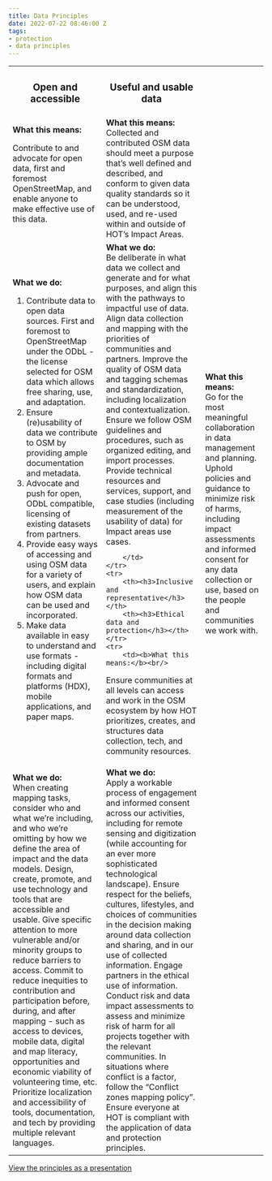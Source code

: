 ```yaml
---
title: Data Principles
date: 2022-07-22 08:46:00 Z
tags:
- protection
- data principles
---
```


<table>
	<tr>
		<th><h3>Open and accessible</h3></th>
		<th><h3>Useful and usable data</h3></th>
	</tr>
	<tr>
		<td><b>What this means:</b><br/>

Contribute to and advocate for open data, first and foremost OpenStreetMap, and enable anyone to make effective use of this data.
		</td>
		<td><b>What this means:</b><br/>
Collected and contributed OSM data should meet a purpose that’s well defined and described, and conform to given data quality standards so it can be understood, used, and re-used within and outside of HOT’s Impact Areas.
		</td>
	</tr>
	<tr>
		<td><b>What we do:</b><br/><ol>
<li>Contribute data to open data sources. First and foremost to OpenStreetMap under the ODbL - the license selected for OSM data which allows free sharing, use, and adaptation.</li>
<li>Ensure (re)usability of data we contribute to OSM by providing ample documentation and metadata.</li>
<li>Advocate and push for open, ODbL compatible, licensing of existing datasets from partners.</li>
<li>Provide easy ways of accessing and using OSM data for a variety of users, and explain how OSM data can be used and incorporated.</li>
<li>Make data available in easy to understand and use formats - including digital formats and platforms (HDX), mobile applications, and paper maps.</li>
		</ol>
		</td>
		<td><b>What we do:</b><br/>
Be deliberate in what data we collect and generate and for what purposes, and align this with the pathways to impactful use of data.
Align data collection and mapping with the priorities of communities and partners.
Improve the quality of OSM data and tagging schemas and standardization, including localization and contextualization.
Ensure we follow OSM guidelines and procedures, such as organized editing, and import processes.
Provide technical resources and services, support, and case studies (including measurement of the usability of data) for Impact areas use cases.

		</td>
	</tr>
	<tr>
		<th><h3>Inclusive and representative</h3></th>
		<th><h3>Ethical data and protection</h3></th>
	</tr>
	<tr>
		<td><b>What this means:</b><br/>
Ensure communities at all levels can access and work in the OSM ecosystem by how HOT prioritizes, creates, and structures data collection, tech, and community resources.
		</td>
		<td><b>What this means:</b><br/>
Go for the most meaningful collaboration in data management and planning. Uphold policies and guidance to minimize risk of harms, including impact assessments and informed consent for any data collection or use, based on the people and communities we work with.
		</td>
	</tr>
	<tr>
		<td><b>What we do:</b><br/>
When creating mapping tasks, consider who and what we’re including, and who we’re omitting by how we define the area of impact and the data models.
Design, create, promote, and use technology and tools that are accessible and usable. Give specific attention to more vulnerable and/or minority groups to reduce barriers to access.
Commit to reduce inequities to contribution and participation before, during, and after mapping - such as access to devices, mobile data, digital and map literacy, opportunities and economic viability of volunteering time, etc.
Prioritize localization and accessibility of tools, documentation, and tech by providing multiple relevant languages.
		</td>
		<td><b>What we do:</b><br/>
Apply a workable process of engagement and informed consent across our activities, including for remote sensing and digitization (while accounting for an ever more sophisticated technological landscape).
Ensure respect for the beliefs, cultures, lifestyles, and choices of communities in the decision making around data collection and sharing, and in our use of collected information. Engage partners in the ethical use of information.
Conduct risk and data impact assessments to assess and minimize risk of harm for all projects together with the relevant communities. In situations where conflict is a factor, follow the “Conflict zones mapping policy”.
Ensure everyone at HOT is compliant with the application of data and protection principles.
		</td>
	</tr>
</table> 


[View the principles as a presentation](https://docs.google.com/presentation/d/e/2PACX-1vRCzr84b_Ad5MRSziA1gfa2gpEwL1qjNtj0nCCbJRa4eRAqkORwgQAUYuFgRTBmcZ9vBt9bZ-D8ybCG/pub?start=false&loop=false&delayms=3000)

